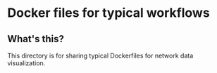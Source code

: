 # Docker files for typical workflows

## What's this?

This directory is for sharing typical Dockerfiles for network data visualization.


